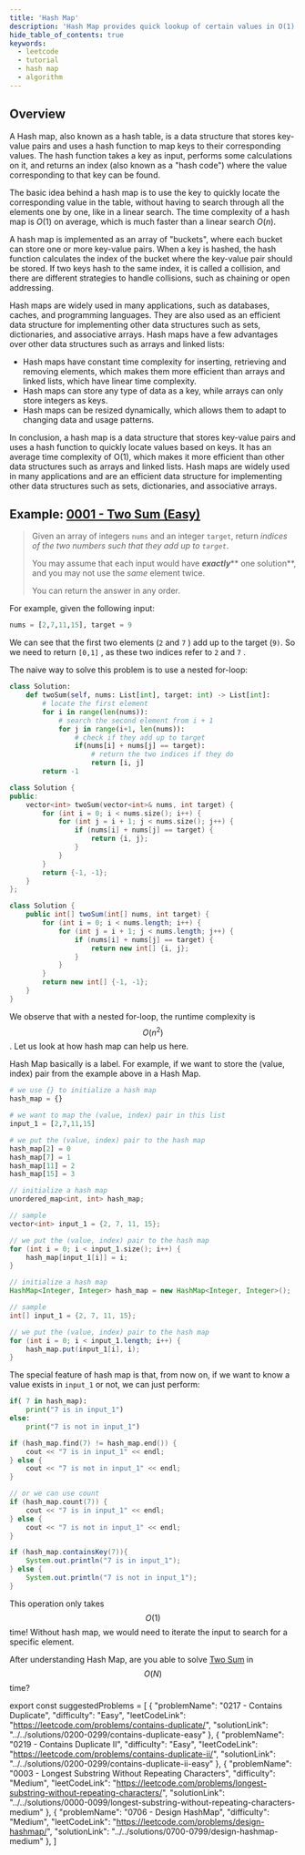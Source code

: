 ```yaml
---
title: 'Hash Map'
description: 'Hash Map provides quick lookup of certain values in O(1) time.'
hide_table_of_contents: true
keywords:
  - leetcode
  - tutorial
  - hash map
  - algorithm
---
```


<TutorialCredits authors="@heiheihang, @wkw"/>

## Overview

A Hash map, also known as a hash table, is a data structure that stores key-value pairs and uses a hash function to map keys to their corresponding values. The hash function takes a key as input, performs some calculations on it, and returns an index (also known as a "hash code") where the value corresponding to that key can be found.

The basic idea behind a hash map is to use the key to quickly locate the corresponding value in the table, without having to search through all the elements one by one, like in a linear search. The time complexity of a hash map is $O(1)$ on average, which is much faster than a linear search $O(n)$.

A hash map is implemented as an array of "buckets", where each bucket can store one or more key-value pairs. When a key is hashed, the hash function calculates the index of the bucket where the key-value pair should be stored. If two keys hash to the same index, it is called a collision, and there are different strategies to handle collisions, such as chaining or open addressing.

Hash maps are widely used in many applications, such as databases, caches, and programming languages. They are also used as an efficient data structure for implementing other data structures such as sets, dictionaries, and associative arrays. Hash maps have a few advantages over other data structures such as arrays and linked lists:

- Hash maps have constant time complexity for inserting, retrieving and removing elements, which makes them more efficient than arrays and linked lists, which have linear time complexity.
- Hash maps can store any type of data as a key, while arrays can only store integers as keys.
- Hash maps can be resized dynamically, which allows them to adapt to changing data and usage patterns.

In conclusion, a hash map is a data structure that stores key-value pairs and uses a hash function to quickly locate values based on keys. It has an average time complexity of O(1), which makes it more efficient than other data structures such as arrays and linked lists. Hash maps are widely used in many applications and are an efficient data structure for implementing other data structures such as sets, dictionaries, and associative arrays.

## Example: [0001 - Two Sum (Easy)](https://leetcode.com/problems/two-sum/)

> Given an array of integers `nums` and an integer `target`, return _indices of the two numbers such that they add up to `target`_.
>
> You may assume that each input would have _**exactly**_** one solution**, and you may not use the _same_ element twice.
>
> You can return the answer in any order.

For example, given the following input:

```python
nums = [2,7,11,15], target = 9
```

We can see that the first two elements (`2` and `7` ) add up to the target (`9)`. So we need to return `[0,1]` , as these two indices refer to `2` and `7` .

The naive way to solve this problem is to use a nested for-loop:

<Tabs>
<TabItem value="py" label="Python">
<SolutionAuthor name="@heiheihang"/>

```python
class Solution:
    def twoSum(self, nums: List[int], target: int) -> List[int]:
        # locate the first element
        for i in range(len(nums)):
            # search the second element from i + 1
            for j in range(i+1, len(nums)):
                # check if they add up to target
                if(nums[i] + nums[j] == target):
                    # return the two indices if they do
                    return [i, j]
        return -1
```

</TabItem>

<TabItem value="cpp" label="C++">
<SolutionAuthor name="@wkw"/>

```cpp
class Solution {
public:
    vector<int> twoSum(vector<int>& nums, int target) {
        for (int i = 0; i < nums.size(); i++) {
            for (int j = i + 1; j < nums.size(); j++) {
                if (nums[i] + nums[j] == target) {
                    return {i, j};
                }
            }
        }
        return {-1, -1};
    }
};
```

</TabItem>

<TabItem value="java" label="Java">
<SolutionAuthor name="@wkw"/>

```java
class Solution {
    public int[] twoSum(int[] nums, int target) {
        for (int i = 0; i < nums.length; i++) {
            for (int j = i + 1; j < nums.length; j++) {
                if (nums[i] + nums[j] == target) {
                    return new int[] {i, j};
                }
            }
        }
        return new int[] {-1, -1};
    }
}
```

</TabItem>
</Tabs>

We observe that with a nested for-loop, the runtime complexity is $$O(n^2)$$. Let us look at how hash map can help us here.

Hash Map basically is a label. For example, if we want to store the (value, index) pair from the example above in a Hash Map.

<Tabs>
<TabItem value="py" label="Python">
<SolutionAuthor name="@heiheihang"/>

```py
# we use {} to initialize a hash map
hash_map = {}

# we want to map the (value, index) pair in this list
input_1 = [2,7,11,15]

# we put the (value, index) pair to the hash map
hash_map[2] = 0
hash_map[7] = 1
hash_map[11] = 2
hash_map[15] = 3
```

</TabItem>

<TabItem value="cpp" label="C++">
<SolutionAuthor name="@wkw"/>

```cpp
// initialize a hash map
unordered_map<int, int> hash_map;

// sample
vector<int> input_1 = {2, 7, 11, 15};

// we put the (value, index) pair to the hash map
for (int i = 0; i < input_1.size(); i++) {
    hash_map[input_1[i]] = i;
}
```

</TabItem>

<TabItem value="java" label="Java">
<SolutionAuthor name="@wkw"/>

```java
// initialize a hash map
HashMap<Integer, Integer> hash_map = new HashMap<Integer, Integer>();

// sample
int[] input_1 = {2, 7, 11, 15};

// we put the (value, index) pair to the hash map
for (int i = 0; i < input_1.length; i++) {
    hash_map.put(input_1[i], i);
}
```

</TabItem>
</Tabs>

The special feature of hash map is that, from now on, if we want to know a value exists in `input_1` or not, we can just perform:

<Tabs>
<TabItem value="py" label="Python">
<SolutionAuthor name="@heiheihang"/>

```py
if( 7 in hash_map):
    print("7 is in input_1")
else:
    print("7 is not in input_1")
```

</TabItem>

<TabItem value="cpp" label="C++">
<SolutionAuthor name="@wkw"/>

```cpp
if (hash_map.find(7) != hash_map.end()) {
    cout << "7 is in input_1" << endl;
} else {
    cout << "7 is not in input_1" << endl;
}

// or we can use count
if (hash_map.count(7)) {
    cout << "7 is in input_1" << endl;
} else {
    cout << "7 is not in input_1" << endl;
}
```

</TabItem>

<TabItem value="java" label="Java">
<SolutionAuthor name="@wkw"/>

```java
if (hash_map.containsKey(7)){
    System.out.println("7 is in input_1");
} else {
    System.out.println("7 is not in input_1");
}
```

</TabItem>
</Tabs>

This operation only takes $$O(1)$$ time! Without hash map, we would need to iterate the input to search for a specific element.

After understanding Hash Map, are you able to solve [Two Sum](../../solutions/0000-0099/two-sum) in $$O(N)$$ time?

export const suggestedProblems = [ { "problemName": "0217 - Contains Duplicate", "difficulty": "Easy", "leetCodeLink": "https://leetcode.com/problems/contains-duplicate/", "solutionLink": "../../solutions/0200-0299/contains-duplicate-easy" }, { "problemName": "0219 - Contains Duplicate II", "difficulty": "Easy", "leetCodeLink": "https://leetcode.com/problems/contains-duplicate-ii/", "solutionLink": "../../solutions/0200-0299/contains-duplicate-ii-easy" }, { "problemName": "0003 - Longest Substring Without Repeating Characters", "difficulty": "Medium", "leetCodeLink": "https://leetcode.com/problems/longest-substring-without-repeating-characters/", "solutionLink": "../../solutions/0000-0099/longest-substring-without-repeating-characters-medium" }, { "problemName": "0706 - Design HashMap", "difficulty": "Medium", "leetCodeLink": "https://leetcode.com/problems/design-hashmap/", "solutionLink": "../../solutions/0700-0799/design-hashmap-medium" }, ]

<Table title="Suggested Problems" data={suggestedProblems} />
